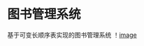 # 图书管理系统  
基于可变长顺序表实现的图书管理系统
！[image](https://github.com/Purlemon/Data-Structures/blob/master/Implement/BookManageSystem/%E7%A4%BA%E4%BE%8B%E5%9B%BE%E7%89%87.png)
